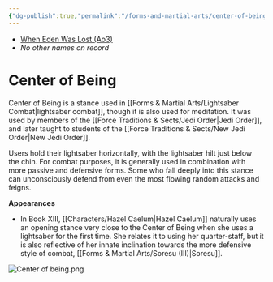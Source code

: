```yaml
---
{"dg-publish":true,"permalink":"/forms-and-martial-arts/center-of-being/","tags":["technique"]}
---
```


- [When Eden Was Lost (Ao3)](https://archiveofourown.org/works/19334440/chapters/45992584)
- *No other names on record* 
# Center of Being
Center of Being is a stance used in [[Forms & Martial Arts/Lightsaber Combat\|lightsaber combat]], though it is also used for meditation. It was used by members of the [[Force Traditions & Sects/Jedi Order\|Jedi Order]], and later taught to students of the [[Force Traditions & Sects/New Jedi Order\|New Jedi Order]]. 

Users hold their lightsaber horizontally, with the lightsaber hilt just below the chin. For combat purposes, it is generally used in combination with more passive and defensive forms. Some who fall deeply into this stance can unconsciously defend from even the most flowing random attacks and feigns. 

**Appearances**
* In Book XIII, [[Characters/Hazel Caelum\|Hazel Caelum]] naturally uses an opening stance very close to the Center of Being when she uses a lightsaber for the first time. She relates it to using her quarter-staff, but it is also reflective of her innate inclination towards the more defensive style of combat, [[Forms & Martial Arts/Soresu (III)\|Soresu]].

![Center of being.png](/img/user/Photos/Center%20of%20being.png)